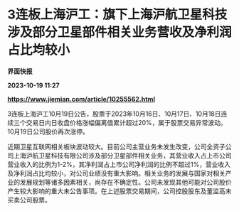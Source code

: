 # 3连板上海沪工：旗下上海沪航卫星科技涉及部分卫星部件相关业务营收及净利润占比均较小
**界面快报**

**2023-10-19 11:27**

**https://www.jiemian.com/article/10255562.html**

3连板上海沪工10月19日公告，股票于2023年10月16日、10月17日、10月18日连续三个交易日内日收盘价格涨幅偏离值累计超过20%，属于股票交易异常波动。10月19日公司股价再次涨停。

近期卫星互联网相关板块波动较大。目前公司主营业务未发生改变，公司全资子公司上海沪航卫星科技有限公司涉及部分卫星部件相关业务，其营业收入占上市公司营业收入的比例为1-2%，其净利润占上市公司净利润的比例不超过1%，营业收入及净利润占比均较小，对公司业绩没有重大影响。相关业务的发展与国家对相关产业的发展规划等诸多因素相关，尚存在不确定性。公司未发现其他可能对公司股价产生较大影响的重大未公告事项。在上述股票交易期间，公司控股股东及董监高未买卖公司股票。